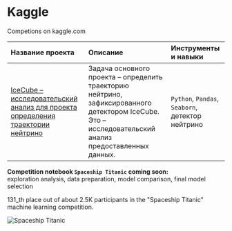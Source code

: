 # Kaggle
Competions on kaggle.com

| Название проекта      | Описание              | Инструменты и навыки      |
|:----------------------|:----------------------|:--------------------------|
| [IceCube – исследовательский анализ для проекта определения траектории нейтрино](https://github.com/Nanobelka/Kaggle/tree/main/IceCube) | Задача основного проекта – определить траекторию нейтрино, зафиксированного детектором IceCube. Это – исследовательский анализ предоставленных данных. | `Python`, `Pandas`, `Seaborn`, детектор нейтрино |


**Competition notebook `Spaceship Titanic` coming soon:**  
exploration analysis, data preparation, model comparison, final model selection

131_th place out of about 2.5K participants in the "Spaceship Titanic" machine learning competition.

![Spaceship Titanic](https://media.licdn.com/dms/image/C4D22AQG_ep1Ucf5-Hw/feedshare-shrink_800/0/1676323505751?e=1679529600&v=beta&t=IPZndsYz3uQ7KeaNCQkRzg4yKoJuClQzNfjrQAEZOmg)
